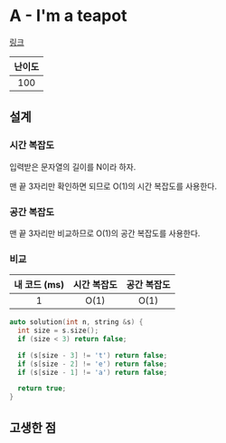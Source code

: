 # A - I'm a teapot

[링크](https://atcoder.jp/contests/abc418/tasks/abc418_a)

| 난이도 |
| :----: |
|  100   |

## 설계

### 시간 복잡도

입력받은 문자열의 길이를 N이라 하자.

맨 끝 3자리만 확인하면 되므로 O(1)의 시간 복잡도를 사용한다.

### 공간 복잡도

맨 끝 3자리만 비교하므로 O(1)의 공간 복잡도를 사용한다.

### 비교

| 내 코드 (ms) | 시간 복잡도 | 공간 복잡도 |
| :----------: | :---------: | :---------: |
|      1       |    O(1)     |    O(1)     |

```cpp
auto solution(int n, string &s) {
  int size = s.size();
  if (size < 3) return false;

  if (s[size - 3] != 't') return false;
  if (s[size - 2] != 'e') return false;
  if (s[size - 1] != 'a') return false;

  return true;
}
```

## 고생한 점
